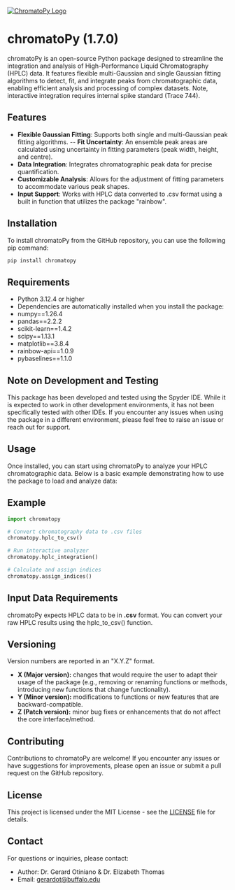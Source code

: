 [![ChromatoPy Logo](misc/chromatoPy.png)](https://github.com/GerardOtiniano/chromatoPy/blob/2b36a74ed639d5c30ae1e143843c1532b0a84237/misc/chromatoPy.png)

# chromatoPy (1.7.0)

 chromatoPy is an open-source Python package designed to streamline the integration and analysis of High-Performance Liquid Chromatography (HPLC) data. It features flexible multi-Gaussian and single Gaussian fitting algorithms to detect, fit, and integrate peaks from chromatographic data, enabling efficient analysis and processing of complex datasets. Note, interactive integration requires internal spike standard (Trace 744).

## Features

- **Flexible Gaussian Fitting**: Supports both single and multi-Gaussian peak fitting algorithms.
-- **Fit Uncertainty**: An ensemble peak areas are calculated using uncertainty in fitting parameters (peak width, height, and centre).
- **Data Integration**: Integrates chromatographic peak data for precise quantification.
- **Customizable Analysis**: Allows for the adjustment of fitting parameters to accommodate various peak shapes.
- **Input Support**: Works with HPLC data converted to .csv format using a built in function that utilizes the package "rainbow".

## Installation

To install chromatoPy from the GitHub repository, you can use the following pip command:
```bash
pip install chromatopy
```

## Requirements

- Python 3.12.4 or higher
- Dependencies are automatically installed when you install the package:
- numpy==1.26.4
- pandas==2.2.2
- scikit-learn==1.4.2
- scipy==1.13.1
- matplotlib==3.8.4
- rainbow-api==1.0.9
- pybaselines==1.1.0

## Note on Development and Testing

This package has been developed and tested using the Spyder IDE. While it is expected to work in other development environments, it has not been specifically tested with other IDEs. If you encounter any issues when using the package in a different environment, please feel free to raise an issue or reach out for support.

## Usage

Once installed, you can start using chromatoPy to analyze your HPLC chromatographic data. Below is a basic example demonstrating how to use the package to load and analyze data:

## Example

```python
import chromatopy

# Convert chromatography data to .csv files
chromatopy.hplc_to_csv()

# Run interactive analyzer
chromatopy.hplc_integration()

# Calculate and assign indices
chromatopy.assign_indices()
```

## Input Data Requirements

chromatoPy expects HPLC data to be in **.csv** format. You can convert your raw HPLC results using the hplc_to_csv() function.

## Versioning
Version numbers are reported in an "X.Y.Z" format. 
- **X (Major version):** changes that would require the user to adapt their usage of the package (e.g., removing or renaming functions or methods, introducing new functions that change functionality). 
- **Y (Minor version):**  modifications to functions or new features that are backward-compatible.
- **Z (Patch version):** minor bug fixes or enhancements that do not affect the core interface/method. 

## Contributing

Contributions to chromatoPy are welcome! If you encounter any issues or have suggestions for improvements, please open an issue or submit a pull request on the GitHub repository.

## License

This project is licensed under the MIT License - see the [LICENSE](LICENSE) file for details.

## Contact

For questions or inquiries, please contact:

- Author: Dr. Gerard Otiniano & Dr. Elizabeth Thomas
- Email: gerardot@buffalo.edu
